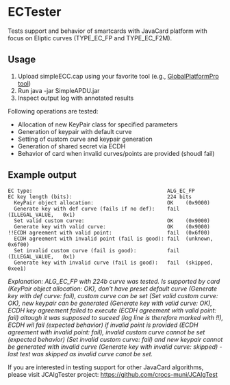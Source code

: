 ECTester
========

Tests support and behavior of smartcards with JavaCard platform with focus on Eliptic curves (TYPE_EC_FP and TYPE_EC_F2M).

Usage
------
1. Upload simpleECC.cap using your favorite tool (e.g., [GlobalPlatformPro tool](https://github.com/martinpaljak/GlobalPlatform))
2. Run java -jar SimpleAPDU.jar
3. Inspect output log with annotated results

Following operations are tested:
- Allocation of new KeyPair class for specified parameters
- Generation of keypair with default curve 
- Setting of custom curve and keypair generation
- Generation of shared secret via ECDH
- Behavior of card when invalid curves/points are provided (shoudl fail)

Example output
--------------

    EC type:                                            ALG_EC_FP
    EC key length (bits):                               224 bits
      KeyPair object allocation:                        OK	  (0x9000)
      Generate key with def curve (fails if no def):    fail  (ILLEGAL_VALUE,	0x1)
      Set valid custom curve:                           OK	  (0x9000)
      Generate key with valid curve:                    OK	  (0x9000)
    !!ECDH agreement with valid point:                  fail  (0x6f00)
      ECDH agreement with invalid point (fail is good): fail  (unknown,	0x6f00)
      Set invalid custom curve (fail is good):          fail  (ILLEGAL_VALUE,	0x1)
      Generate key with invalid curve (fail is good):   fail  (skipped,	0xee1)


*Explanation: ALG_EC_FP with 224b curve was tested. Is supported by card (KeyPair object allocation: OK), don't have preset default curve (Generate key with def curve: fail), custom curve can be set (Set valid custom curve: OK), new keypair can be generated (Generate key with valid curve: OK), ECDH key agreement failed to execute (ECDH agreement with valid point: fail) altough it was supposed to suceed (log line is therefore marked with !!), ECDH wil fail (expected behavior) if invalid point is provided (ECDH agreement with invalid point: fail), invalid custom curve cannot be set (expected behavior) (Set invalid custom curve: fail) and new keypair cannot be generated with invalid curve (Generate key with invalid curve: skipped) - last test was skipped as invalid curve canot be set.*


If you are interested in testing support for other JavaCard algorithms, please visit JCAlgTester project: https://github.com/crocs-muni/JCAlgTest

